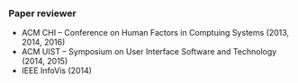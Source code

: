 ### Paper reviewer

* ACM CHI &ndash; Conference on Human Factors in Comptuing Systems (2013, 2014, 2016)
* ACM UIST &ndash; Symposium on User Interface Software and Technology (2014, 2015)
* IEEE InfoVis (2014)
